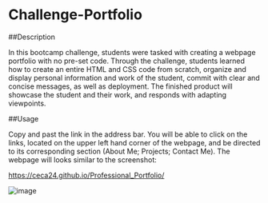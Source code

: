 # Challenge-Portfolio

##Description

In this bootcamp challenge, students were tasked with creating a webpage portfolio with no pre-set code. Through the challenge, students learned how to create an entire HTML and CSS code from scratch, organize and display personal information and work of the student, commit with clear and concise messages, as well as deployment. The finished product will showcase the student and their work, and responds with adapting viewpoints.

##Usage

Copy and past the link in the address bar. You will be able to click on the links, located on the upper left hand corner of the webpage, and be directed to its corresponding section (About Me; Projects; Contact Me). The webpage will looks similar to the screenshot:

https://ceca24.github.io/Professional_Portfolio/

![image](https://user-images.githubusercontent.com/112586917/192392397-617f668e-473b-4b7e-9ef1-96f72fa62ebe.png)
